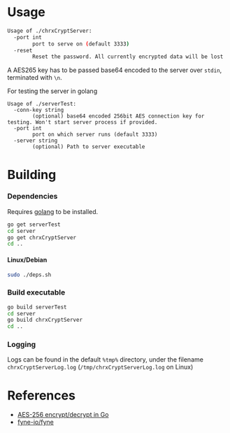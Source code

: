 # Usage

```bash
Usage of ./chrxCryptServer:
  -port int
        port to serve on (default 3333)
  -reset
        Reset the password. All currently encrypted data will be lost
```
A AES265 key has to be passed base64 encoded to the server over `stdin`, terminated with `\n`.

For testing the server in golang
```
Usage of ./serverTest:
  -conn-key string
        (optional) base64 encoded 256bit AES connection key for testing. Won't start server process if provided.
  -port int
        port on which server runs (default 3333)
  -server string
        (optional) Path to server executable
```

# Building
### Dependencies
Requires [golang](https://go.dev/doc/install) to be installed.
```bash
go get serverTest
cd server
go get chrxCryptServer
cd ..
```

#### Linux/Debian
```bash
sudo ./deps.sh
```


### Build executable
```bash
go build serverTest
cd server
go build chrxCryptServer
cd ..
``` 

### Logging
Logs can be found in the default `%tmp%` directory, under the filename `chrxCryptServerLog.log` (`/tmp/chrxCryptServerLog.log` on Linux)

# References

- [AES-256 encrypt/decrypt in Go](https://gist.github.com/donvito/efb2c643b724cf6ff453da84985281f8)
- [fyne-io/fyne](https://github.com/fyne-io/fyne)

